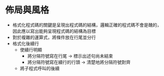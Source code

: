 # 佈局與風格
* 格式化程式碼的關鍵是呈現出程式碼的結構，邏輯正確的程式碼不會是醜的，因此應以寫出能夠呈現程式碼的結構為目標
* 對於複雜的運算式，將條件放在行尾並分行
* 格式化後續行
	* 使續行明顯
		* 將分隔符號寫在行尾 -> 標示出述句尚未結束
		* 將分隔符號寫在續行的行頭 -> 清楚地將分隔符號對齊
	* 將子程式呼叫的後續
<!--stackedit_data:
eyJoaXN0b3J5IjpbMTg0NzU2OTU1NCwxNTY0ODQzMTMsLTExND
c1NDA2NzgsMTQ1MDUzNTgyNF19
-->
